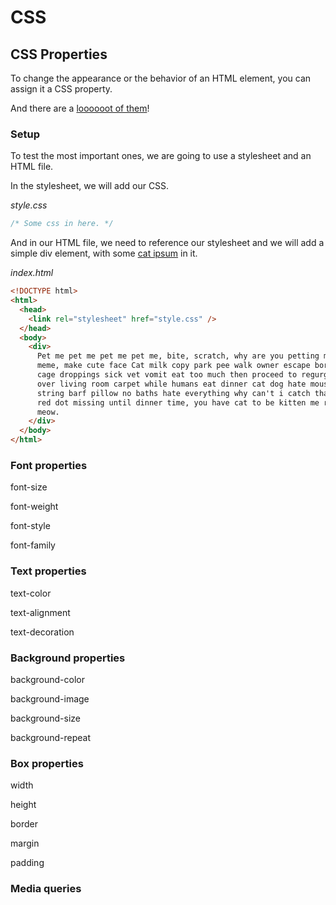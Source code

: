 # CSS

## CSS Properties

To change the appearance or the behavior of an HTML element, you can assign it a CSS property.

And there are a [loooooot of them](https://www.w3schools.com/cssref/index.php)!

### Setup

To test the most important ones, we are going to use a stylesheet and an HTML file.

In the stylesheet, we will add our CSS.

_style.css_

```css
/* Some css in here. */
```

And in our HTML file, we need to reference our stylesheet and we will add a simple div element, with some [cat ipsum](http://www.catipsum.com/) in it.

_index.html_

```html
<!DOCTYPE html>
<html>
  <head>
    <link rel="stylesheet" href="style.css" />
  </head>
  <body>
    <div>
      Pet me pet me pet me pet me, bite, scratch, why are you petting me make
      meme, make cute face Cat milk copy park pee walk owner escape bored tired
      cage droppings sick vet vomit eat too much then proceed to regurgitate all
      over living room carpet while humans eat dinner cat dog hate mouse eat
      string barf pillow no baths hate everything why can't i catch that stupid
      red dot missing until dinner time, you have cat to be kitten me right
      meow.
    </div>
  </body>
</html>
```

### Font properties

font-size

font-weight

font-style

font-family

### Text properties

text-color

text-alignment

text-decoration

### Background properties

background-color

background-image

background-size

background-repeat

### Box properties

width

height

border

margin

padding

### Media queries
